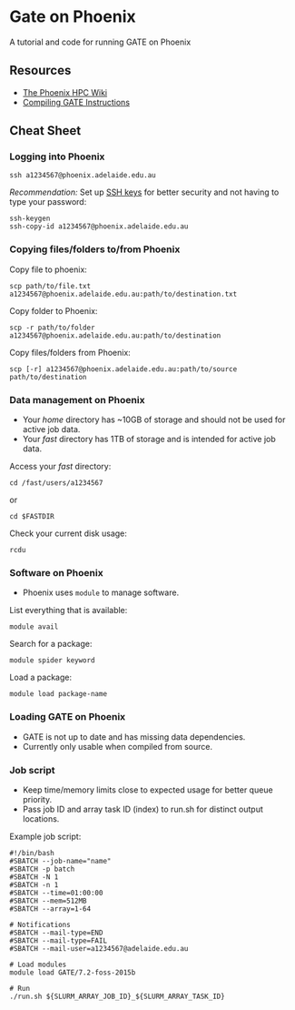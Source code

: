 # Gate on Phoenix
A tutorial and code for running GATE on Phoenix

## Resources

 - [The Phoenix HPC Wiki](https://wiki.adelaide.edu.au/hpc/index.php/Main_Page)
 - [Compiling GATE Instructions](https://opengate.readthedocs.io/en/latest/compilation_instructions.html)

## Cheat Sheet

### Logging into Phoenix

```
ssh a1234567@phoenix.adelaide.edu.au
```

*Recommendation:* Set up [SSH keys](https://www.digitalocean.com/community/tutorials/ssh-essentials-working-with-ssh-servers-clients-and-keys) for better security and not having to type your password:

```
ssh-keygen
ssh-copy-id a1234567@phoenix.adelaide.edu.au
```

### Copying files/folders to/from Phoenix

Copy file to phoenix:

```
scp path/to/file.txt a1234567@phoenix.adelaide.edu.au:path/to/destination.txt
```

Copy folder to Phoenix:

```
scp -r path/to/folder a1234567@phoenix.adelaide.edu.au:path/to/destination
```

Copy files/folders from Phoenix:

```
scp [-r] a1234567@phoenix.adelaide.edu.au:path/to/source path/to/destination
```

### Data management on Phoenix

- Your *home* directory has ~10GB of storage and should not be used for active job data. 
- Your *fast* directory has 1TB of storage and is intended for active job data.

Access your *fast* directory:

```
cd /fast/users/a1234567
```

or

```
cd $FASTDIR
```

Check your current disk usage:

```
rcdu
```

### Software on Phoenix

 - Phoenix uses `module` to manage software.
 
List everything that is available:

```
module avail
```

Search for a package:

```
module spider keyword
```

Load a package:

```
module load package-name
```

### Loading GATE on Phoenix

 - GATE is not up to date and has missing data dependencies.
 - Currently only usable when compiled from source.

### Job script

 - Keep time/memory limits close to expected usage for better queue priority.
 - Pass job ID and array task ID (index) to run.sh for distinct output locations.

Example job script:

```
#!/bin/bash
#SBATCH	--job-name="name"
#SBATCH -p batch
#SBATCH -N 1
#SBATCH -n 1
#SBATCH --time=01:00:00
#SBATCH --mem=512MB
#SBATCH --array=1-64

# Notifications
#SBATCH --mail-type=END
#SBATCH --mail-type=FAIL
#SBATCH --mail-user=a1234567@adelaide.edu.au

# Load modules
module load GATE/7.2-foss-2015b

# Run
./run.sh ${SLURM_ARRAY_JOB_ID}_${SLURM_ARRAY_TASK_ID}
```


